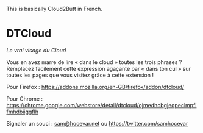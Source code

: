 This is basically Cloud2Butt in French.

# DTCloud #

*Le vrai visage du Cloud*

Vous en avez marre de lire « dans le cloud » toutes les trois phrases ? Remplacez
facilement cette expression agaçante par « dans ton cul » sur toutes les pages que
vous visitez grâce à cette extension !

Pour Firefox : https://addons.mozilla.org/en-GB/firefox/addon/dtcloud/

Pour Chrome : https://chrome.google.com/webstore/detail/dtcloud/ojmedhcbgjeopeclmpfifmhdbiiggflh

Signaler un souci : sam@hocevar.net ou https://twitter.com/samhocevar

